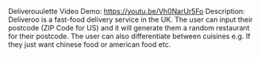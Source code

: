 Deliverouulette
Video Demo:  https://youtu.be/Vh0NarUr5Fo
Description: Deliveroo is a fast-food delivery service in the UK. The user can input their postcode (ZIP Code for US) and it will generate them a random restaurant for their postcode. 
The user can also differentiate between cuisines e.g. If they just want chinese food or american food etc.
